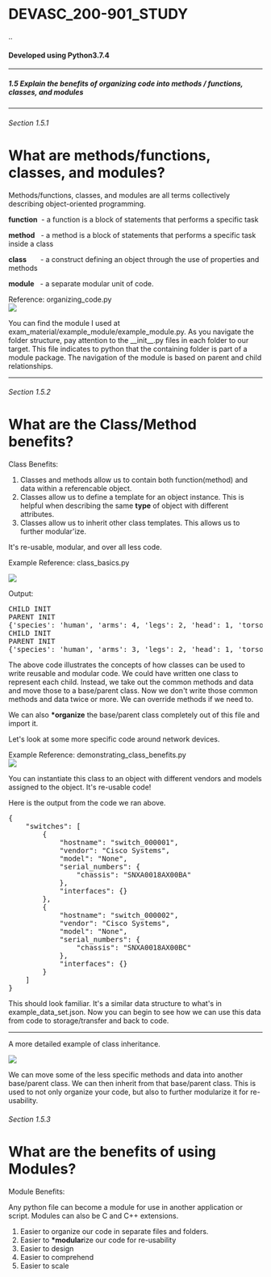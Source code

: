 # DEVASC_200-901_STUDY
..
<h4>Developed using Python3.7.4</h4>
<hr>
<h5>1.5 Explain the benefits of organizing code into methods / functions, classes, and modules
</h5>
<hr>

<h6>Section 1.5.1</h6>

# What are methods/functions, classes, and modules?

Methods/functions, classes, and modules are all terms collectively describing object-oriented programming.

<b>function</b> &nbsp;- a function is a block of statements that performs a specific task

<b>method</b> &nbsp;&nbsp;- a method is a block of statements that performs a specific task inside a class

<b>class</b> &nbsp;&nbsp;&nbsp;&nbsp;&nbsp;&nbsp;- a construct defining an object through the use of properties and methods

<b>module</b> &nbsp;&nbsp;- a separate modular unit of code.

Reference: organizing_code.py
<br>
<img src="https://i.ibb.co/Wv59BWq/organizing-code.jpg">

You can find the module I used at exam_material/example_module/example_module.py. As you navigate the folder structure, pay attention to the &#95;&#95;init&#95;&#95;.py files in each folder to our target.  This file indicates to python that the containing folder is part of a module package. The navigation of the module is based on parent and child relationships.

<hr>

<h6>Section 1.5.2</h6>

# What are the Class/Method benefits?

Class Benefits:

1. Classes and methods allow us to contain both function(method) and data within a referencable object.
2. Classes allow us to define a template for an object instance. This is helpful when describing the same <b>type</b> of object with different attributes.
3. Classes allow us to inherit other class templates.  This allows us to further modular'ize.

It's re-usable, modular, and over all less code.

Example Reference: class_basics.py

<img src="https://i.ibb.co/4fCR2L4/class-basics.jpg">


Output:
<pre>
CHILD INIT
PARENT INIT
{'species': 'human', 'arms': 4, 'legs': 2, 'head': 1, 'torso': 1, 'get_into_trouble': True, 'likes_gi_joes': True, 'likes_barbies': False, 'hair_color': 'red', 'eye_color': 'blue', 'height_inch': 46}
CHILD INIT
PARENT INIT
{'species': 'human', 'arms': 3, 'legs': 2, 'head': 1, 'torso': 1, 'get_into_trouble': False, 'likes_gi_joes': False, 'likes_barbies': True, 'hair_color': 'black', 'eye_color': 'blue', 'height_inch': 46}
</pre>

The above code illustrates the concepts of how classes can be used to write reusable and modular code.
We could have written one class to represent each child.  Instead, we take out the common methods and data and move those to a base/parent class.  Now we don't write those common methods and data twice or more.  We can override methods if we need to.

We can also <b>*organize</b> the base/parent class completely out of this file and import it.

Let's look at some more specific code around network devices.


Example Reference: demonstrating_class_benefits.py
<br>
<img src="https://i.ibb.co/JF1x368/class-method-benefit.jpg">

You can instantiate this class to an object with different vendors and models assigned to the object. It's re-usable code!

Here is the output from the code we ran above.

<pre>
{
    "switches": [
        {
            "hostname": "switch_000001",
            "vendor": "Cisco Systems",
            "model": "None",
            "serial_numbers": {
                "chassis": "SNXA0018AX00BA"
            },
            "interfaces": {}
        },
        {
            "hostname": "switch_000002",
            "vendor": "Cisco Systems",
            "model": "None",
            "serial_numbers": {
                "chassis": "SNXA0018AX00BC"
            },
            "interfaces": {}
        }
    ]
}
</pre>

This should look familiar.  It's a similar data structure to what's in example_data_set.json.  Now you can begin to see how we can use this data from code to storage/transfer and back to code.

<hr>

A more detailed example of class inheritance.

<img src="https://i.ibb.co/Tr2t7b0/class-inheritance-benefits.jpg">

We can move some of the less specific methods and data into another base/parent class.  We can then inherit from that base/parent class.  This is used to not only organize your code, but also to further modularize it for re-usability.

<h6>Section 1.5.3</h6>

# What are the benefits of using Modules?

Module Benefits:

Any python file can become a module for use in another application or script. Modules can also be C and C++ extensions.

 1. Easier to organize our code in separate files and folders.
 2. Easier to <b>*modular</b>ize our code for re-usability
 3. Easier to design
 4. Easier to comprehend
 5. Easier to scale
 




